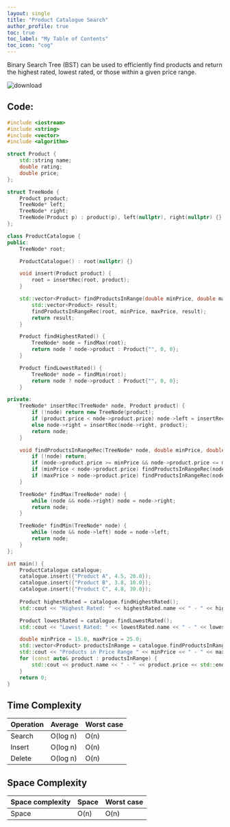 ```yaml
---
layout: single
title: "Product Catalogue Search"
author_profile: true
toc: true
toc_label: "My Table of Contents"
toc_icon: "cog"
---
```



Binary Search Tree (BST) can be used to efficiently find products and return the highest rated, lowest rated, or those within a given price range.


![download](https://github.com/Abhijna107/Abhijna107.github.io/assets/105065886/419d1307-ab90-4386-8340-eb2b1432b384)


## Code:
```cpp
#include <iostream>
#include <string>
#include <vector>
#include <algorithm>

struct Product {
    std::string name;
    double rating;
    double price;
};

struct TreeNode {
    Product product;
    TreeNode* left;
    TreeNode* right;
    TreeNode(Product p) : product(p), left(nullptr), right(nullptr) {}
};

class ProductCatalogue {
public:
    TreeNode* root;

    ProductCatalogue() : root(nullptr) {}

    void insert(Product product) {
        root = insertRec(root, product);
    }

    std::vector<Product> findProductsInRange(double minPrice, double maxPrice) {
        std::vector<Product> result;
        findProductsInRangeRec(root, minPrice, maxPrice, result);
        return result;
    }

    Product findHighestRated() {
        TreeNode* node = findMax(root);
        return node ? node->product : Product{"", 0, 0};
    }

    Product findLowestRated() {
        TreeNode* node = findMin(root);
        return node ? node->product : Product{"", 0, 0};
    }

private:
    TreeNode* insertRec(TreeNode* node, Product product) {
        if (!node) return new TreeNode(product);
        if (product.price < node->product.price) node->left = insertRec(node->left, product);
        else node->right = insertRec(node->right, product);
        return node;
    }

    void findProductsInRangeRec(TreeNode* node, double minPrice, double maxPrice, std::vector<Product>& result) {
        if (!node) return;
        if (node->product.price >= minPrice && node->product.price <= maxPrice) result.push_back(node->product);
        if (minPrice < node->product.price) findProductsInRangeRec(node->left, minPrice, maxPrice, result);
        if (maxPrice > node->product.price) findProductsInRangeRec(node->right, minPrice, maxPrice, result);
    }

    TreeNode* findMax(TreeNode* node) {
        while (node && node->right) node = node->right;
        return node;
    }

    TreeNode* findMin(TreeNode* node) {
        while (node && node->left) node = node->left;
        return node;
    }
};

int main() {
    ProductCatalogue catalogue;
    catalogue.insert({"Product A", 4.5, 20.0});
    catalogue.insert({"Product B", 3.8, 10.0});
    catalogue.insert({"Product C", 4.8, 30.0});
    
    Product highestRated = catalogue.findHighestRated();
    std::cout << "Highest Rated: " << highestRated.name << " - " << highestRated.rating << std::endl;

    Product lowestRated = catalogue.findLowestRated();
    std::cout << "Lowest Rated: " << lowestRated.name << " - " << lowestRated.rating << std::endl;

    double minPrice = 15.0, maxPrice = 25.0;
    std::vector<Product> productsInRange = catalogue.findProductsInRange(minPrice, maxPrice);
    std::cout << "Products in Price Range " << minPrice << " - " << maxPrice << ":" << std::endl;
    for (const auto& product : productsInRange) {
        std::cout << product.name << " - " << product.price << std::endl;
    }
    return 0;
}

```
## Time Complexity

| Operation | Average       | Worst case    |
|-----------|---------------|---------------|
| Search    | O(log n)      | O(n)          |
| Insert    | O(log n)      | O(n)          |
| Delete    | O(log n)      | O(n)          |


## Space Complexity

| Space complexity | Space | Worst case |
|------------------|-------|------------|
| Space            | O(n)  | O(n)       |
